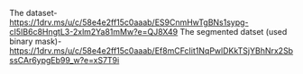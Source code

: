 The dataset-https://1drv.ms/u/c/58e4e2ff15c0aaab/ES9CnmHwTgBNs1sypg-cI5IB6c8HngtL3-2xlm2Ya81mMw?e=QJ8X49
The segmented datset (used binary mask)-https://1drv.ms/u/c/58e4e2ff15c0aaab/Ef8mCFcIit1NqPwlDKkTSjYBhNrx2SbssCAr6ypgEb99_w?e=xS7T9i
